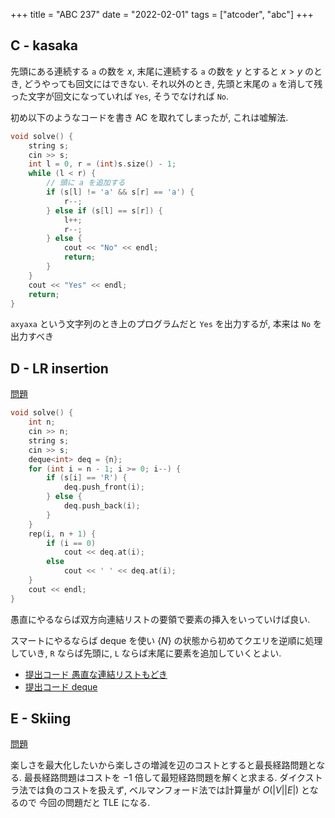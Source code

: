 +++
title = "ABC 237"
date = "2022-02-01"
tags = ["atcoder", "abc"]
+++

## C - kasaka

先頭にある連続する `a` の数を $x$, 末尾に連続する `a` の数を $y$ とすると
$x > y$ のとき, どうやっても回文にはできない.
それ以外のとき, 先頭と末尾の `a` を消して残った文字が回文になっていれば `Yes`, そうでなければ `No`.

初め以下のようなコードを書き AC を取れてしまったが, これは嘘解法.

```cpp
void solve() {
    string s;
    cin >> s;
    int l = 0, r = (int)s.size() - 1;
    while (l < r) {
        // 頭に a を追加する
        if (s[l] != 'a' && s[r] == 'a') {
            r--;
        } else if (s[l] == s[r]) {
            l++;
            r--;
        } else {
            cout << "No" << endl;
            return;
        }
    }
    cout << "Yes" << endl;
    return;
}
```

`axyaxa` という文字列のとき上のプログラムだと `Yes` を出力するが, 本来は `No` を出力すべき

## D - LR insertion

[問題](https://atcoder.jp/contests/abc237/tasks/abc237_d)

```cpp
void solve() {
    int n;
    cin >> n;
    string s;
    cin >> s;
    deque<int> deq = {n};
    for (int i = n - 1; i >= 0; i--) {
        if (s[i] == 'R') {
            deq.push_front(i);
        } else {
            deq.push_back(i);
        }
    }
    rep(i, n + 1) {
        if (i == 0)
            cout << deq.at(i);
        else
            cout << ' ' << deq.at(i);
    }
    cout << endl;
}
```

愚直にやるならば双方向連結リストの要領で要素の挿入をいっていけば良い.

スマートにやるならば deque を使い $\{ N \}$ の状態から初めてクエリを逆順に処理していき,
`R` ならば先頭に, `L` ならば末尾に要素を追加していくとよい.

- [提出コード 愚直な連結リストもどき](https://atcoder.jp/contests/abc237/submissions/28964162)
- [提出コード deque](https://atcoder.jp/contests/abc237/submissions/28964737)

## E - Skiing

[問題](https://atcoder.jp/contests/abc237/tasks/abc237_e)

楽しさを最大化したいから楽しさの増減を辺のコストとすると最長経路問題となる.
最長経路問題はコストを $-1$ 倍して最短経路問題を解くと求まる.
ダイクストラ法では負のコストを扱えず, ベルマンフォード法では計算量が $O(|V||E|)$ となるので
今回の問題だと TLE になる.
